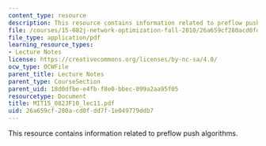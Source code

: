 ```yaml
---
content_type: resource
description: This resource contains information related to preflow push algorithms.
file: /courses/15-082j-network-optimization-fall-2010/26a659cf280acd0fdd7f1e049779ddb7_MIT15_082JF10_lec11.pdf
file_type: application/pdf
learning_resource_types:
- Lecture Notes
license: https://creativecommons.org/licenses/by-nc-sa/4.0/
ocw_type: OCWFile
parent_title: Lecture Notes
parent_type: CourseSection
parent_uid: 18d0dfbe-e4fb-f8e0-bbec-099a2aa95f05
resourcetype: Document
title: MIT15_082JF10_lec11.pdf
uid: 26a659cf-280a-cd0f-dd7f-1e049779ddb7
---
```

This resource contains information related to preflow push algorithms.